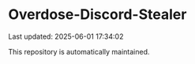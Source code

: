 # Overdose-Discord-Stealer

Last updated: 2025-06-01 17:34:02

This repository is automatically maintained.
